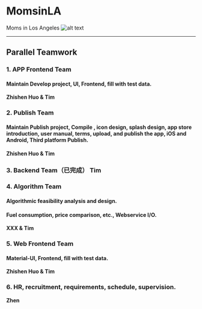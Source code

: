 # MomsinLA
Moms in Los Angeles ![alt text](https://d25lcipzij17d.cloudfront.net/badge.svg?id=gh&type=6&v=0.0.2&x2=0 "MomsinLA")

---
## Parallel Teamwork

### 1. APP Frontend Team
#### Maintain Develop project, UI, Frontend, fill with test data.  
**Zhishen Huo & Tim**

### 2. Publish Team
#### Maintain Publish project, Compile , icon design, splash design, app store introduction, user manual, terms, upload, and publish the app, iOS and Android, Third platform Publish.
**Zhishen Huo & Tim**

### 3. Backend Team（已完成）  **Tim**

### 4. Algorithm Team
#### Algorithmic feasibility analysis and design.
#### Fuel consumption, price comparison, etc., Webservice I/O.
**XXX & Tim**

### 5. Web Frontend Team
#### Material-UI, Frontend, fill with test data.
**Zhishen Huo & Tim**

### 6. HR, recruitment, requirements, schedule,  supervision.
**Zhen**
